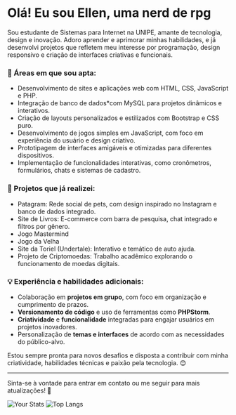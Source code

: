 # Olá! Eu sou Ellen, uma nerd de rpg

Sou estudante de Sistemas para Internet na UNIPE, amante de tecnologia, design e inovação. Adoro aprender e aprimorar minhas habilidades, e já desenvolvi projetos que refletem meu interesse por programação, design responsivo e criação de interfaces criativas e funcionais.

### 🌟 Áreas em que sou apta:
- Desenvolvimento de sites e aplicações web com HTML, CSS, JavaScript e PHP.
- Integração de banco de dados*com MySQL para projetos dinâmicos e interativos.
- Criação de layouts personalizados e estilizados com Bootstrap e CSS puro.
- Desenvolvimento de jogos simples em JavaScript, com foco em experiência do usuário e design criativo.
- Prototipagem de interfaces amigáveis e otimizadas para diferentes dispositivos.
- Implementação de funcionalidades interativas, como cronômetros, formulários, chats e sistemas de cadastro.

### 💼 Projetos que já realizei:
- Patagram: Rede social de pets, com design inspirado no Instagram e banco de dados integrado.
- Site de Livros: E-commerce com barra de pesquisa, chat integrado e filtros por gênero.
- Jogo Mastermind
- Jogo da Velha
- Site da Toriel (Undertale): Interativo e temático de auto ajuda.
- Projeto de Criptomoedas: Trabalho acadêmico explorando o funcionamento de moedas digitais.

### 💡 Experiência e habilidades adicionais:
- Colaboração em **projetos em grupo**, com foco em organização e cumprimento de prazos.
- **Versionamento de código** e uso de ferramentas como **PHPStorm**.
- **Criatividade** e **funcionalidade** integradas para engajar usuários em projetos inovadores.
- Personalização de **temas e interfaces** de acordo com as necessidades do público-alvo.

Estou sempre pronta para novos desafios e disposta a contribuir com minha criatividade, habilidades técnicas e paixão pela tecnologia. 😊

---

Sinta-se à vontade para entrar em contato ou me seguir para mais atualizações! 🚀



![Your Stats](https://github-readme-stats.vercel.app/api?username=GhoostSoul&show_icons=true&hide_title=true&hide=prs)
![Top Langs](https://github-readme-stats.vercel.app/api/top-langs/?username=GhoostSoul&layout=compact)


